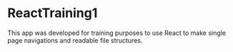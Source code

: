 # ReactTraining1

This app was developed for training purposes to use React to make single page navigations and readable file structures.
